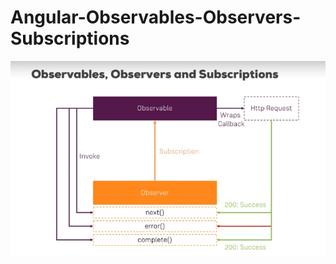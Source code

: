 # Angular-Observables-Observers-Subscriptions

![alt text](./images/Angular-Observables-Observers-Subscriptions.png)
